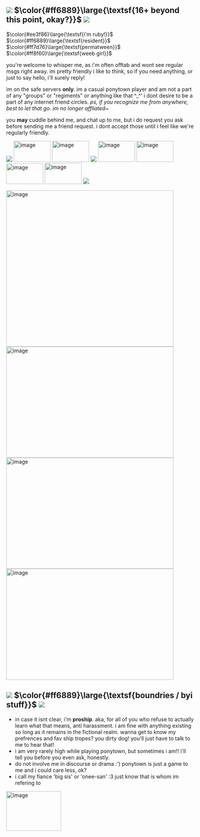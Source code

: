 ## ![](https://64.media.tumblr.com/52eff6fe2f0e8790cd91ed9770b2e74c/2a5322568a5de8bb-a0/s75x75_c1/e0cde9162f7f192b5d21d332cbe18edc2816aa80.gif) $\color{#ff6889}\large{\textsf{16+ beyond this point, okay?}}$ ![](https://64.media.tumblr.com/e0573f51d8145eccfe80550944204aae/2a5322568a5de8bb-e0/s75x75_c1/b8c72451cc917d295cb564a031199433324f7337.gif)
$\color{#ee3f86}\large{\textsf{i'm ruby!}}$ $\color{#ff6889}\large{\textsf{resident}}$ $\color{#ff7d76}\large{\textsf{permatween}}$ $\color{#ff8f60}\large{\textsf{weeb girl}}$

you're welcome to whisper me, as i'm often offtab and wont see regular msgs right away. im pretty friendly i like to think, so if you need anything, or just to say hello, i'll surely reply!

im on the safe servers **only**. im a casual ponytown player and am not a part of any "groups" or "regiments" or anything like that ^_^' i dont desire to be a part of any internet friend circles. *ps, if you recognize me from anywhere, best to let that go. im no longer affliated~*

you **may** cuddle behind me, and chat up to me, but i do request you ask before sending me a friend request. i dont accept those until i feel like we're regularly friendly.

![](https://64.media.tumblr.com/516bfca9e2167beb43b8e65cc5442c97/ac5d246518f13b33-32/s100x200/6dc9aed54bf161e2715c121ccb120c17fca817ca.gif) <img width="99" height="56" alt="image" src="https://github.com/user-attachments/assets/c019b9ae-e97c-4be0-ac74-139dc47b95bf" /> <img width="99" height="56" alt="image" src="https://github.com/user-attachments/assets/2bb4df7c-fd87-4307-9174-4e0fa29b7e08" /> ![](https://media.discordapp.net/attachments/1189349822998790264/1425583737663389807/d9gwcc8-886b75fc-ae4c-49d2-a6a2-06d6a5f34c7d.gif?ex=68e81dd1&is=68e6cc51&hm=c5f983dffa813a23b5c950e91a8782f2e2ad1db45f65b387fb3dad55f8896358&=) <img width="99" height="56" alt="image" src="https://github.com/user-attachments/assets/ebc52505-3d9a-45d7-8568-beadd8cbb70c" /> <img width="99" height="56" alt="image" src="https://github.com/user-attachments/assets/34b971db-46d1-4484-b5f7-8d6c107f2e1c" /> <img width="99" height="55" alt="image" src="https://github.com/user-attachments/assets/f5bea89a-a474-4725-b2d5-fe30b8f863a8" /> <img width="99" height="56" alt="image" src="https://github.com/user-attachments/assets/815fb42e-c73a-40e8-af0b-f1b0493d5add" /> ![](https://64.media.tumblr.com/06325ee776fc38d27b0e7a45ded1023e/ef02973d24e16b18-7d/s100x200/384b7e15965332bc5f10469f1850177f33747d31.gif)


<img width="448" height="418" alt="image" src="https://github.com/user-attachments/assets/88550750-9086-4da5-b1cc-e9a88ba70610" /> 
<img width="448" height="297" alt="image" src="https://github.com/user-attachments/assets/836119e0-80ca-4262-b190-6f32ef0aacc8" />
<img width="448" height="297" alt="image" src="https://github.com/user-attachments/assets/ef380b15-1c3c-4a98-8c04-67b8e2d58814" />
<img width="448" height="297" alt="image" src="https://github.com/user-attachments/assets/bd15b2f4-dc5b-4a1d-8c7e-9ff1e70323e2" />

## ![](https://64.media.tumblr.com/52eff6fe2f0e8790cd91ed9770b2e74c/2a5322568a5de8bb-a0/s75x75_c1/e0cde9162f7f192b5d21d332cbe18edc2816aa80.gif) $\color{#ff6889}\large{\textsf{boundries / byi stuff}}$ ![](https://64.media.tumblr.com/e0573f51d8145eccfe80550944204aae/2a5322568a5de8bb-e0/s75x75_c1/b8c72451cc917d295cb564a031199433324f7337.gif)
- in case it isnt clear, i'm **proship**. aka, for all of you who refuse to actually learn what that means, anti harassment. i am fine with anything existing so long as it remains in the fictional realm. wanna get to know my prefrences and fav ship tropes? you dirty dog! you'll just have to talk to me to hear that!
- i am very rarely high while playing ponytown, but sometimes i am!! i'll tell you before you even ask, honestly.
- do not involve me in discourse or drama :') ponytown is just a game to me and i could care less, ok?
- i call my fiance 'big sis' or 'onee-san' :3 just know that is whom im refering to
<img width="147" height="106" alt="image" src="https://github.com/user-attachments/assets/870d8f74-837c-4bb6-b8d9-0ad4350d8e0c" />
